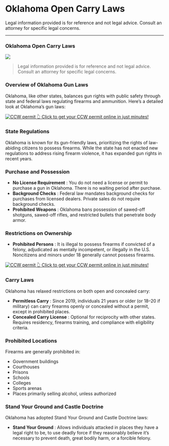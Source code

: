 # Oklahoma Open Carry Laws

Legal information provided is for reference and not legal advice. Consult an attorney for specific legal concerns. 

* * *

### Oklahoma Open Carry Laws

![](https://cdn-images-1.medium.com/max/800/1*mTPlhokdQ6tF-vyNNrujBQ.png)

> Legal information provided is for reference and not legal advice. Consult an attorney for specific legal concerns.

### Overview of Oklahoma Gun Laws

Oklahoma, like other states, balances gun rights with public safety through state and federal laws regulating firearms and ammunition. Here’s a detailed look at Oklahoma’s gun laws:

<a href="https://serp.ly/ccw">
<div>
    <img src="https://cdn-images-1.medium.com/max/1200/1*aCmvRhaa5Xjz4zDZxHzAjg.png" alt="CCW permit">
    👆 Click to get your CCW permit online in just minutes!
</div>
</a>

### State Regulations

Oklahoma is known for its gun-friendly laws, prioritizing the rights of law-abiding citizens to possess firearms. While the state has not enacted new regulations to address rising firearm violence, it has expanded gun rights in recent years.

### Purchase and Possession

  * **No License Requirement** : You do not need a license or permit to purchase a gun in Oklahoma. There is no waiting period after purchase.
  * **Background Checks** : Federal law mandates background checks for purchases from licensed dealers. Private sales do not require background checks.
  * **Prohibited Weapons** : Oklahoma bans possession of sawed-off shotguns, sawed-off rifles, and restricted bullets that penetrate body armor.



### Restrictions on Ownership

  * **Prohibited Persons** : It is illegal to possess firearms if convicted of a felony, adjudicated as mentally incompetent, or illegally in the U.S. Noncitizens and minors under 18 generally cannot possess firearms.



<a href="https://serp.ly/ccw">
<div>
    <img src="https://cdn-images-1.medium.com/max/1200/1*TMCVgNoKp2NAtvLSAMkaJg.png" alt="CCW permit">
    👆 Click to get your CCW permit online in just minutes!
</div>
</a>


### Carry Laws

Oklahoma has relaxed restrictions on both open and concealed carry:

  * **Permitless Carry** : Since 2019, individuals 21 years or older (or 18–20 if military) can carry firearms openly or concealed without a permit, except in prohibited places.
  * **Concealed Carry License** : Optional for reciprocity with other states. Requires residency, firearms training, and compliance with eligibility criteria.



### Prohibited Locations

Firearms are generally prohibited in:

  * Government buildings
  * Courthouses
  * Prisons
  * Schools
  * Colleges
  * Sports arenas
  * Places primarily selling alcohol, unless authorized



### Stand Your Ground and Castle Doctrine

Oklahoma has adopted Stand Your Ground and Castle Doctrine laws:

  * **Stand Your Ground** : Allows individuals attacked in places they have a legal right to be, to use deadly force if they reasonably believe it’s necessary to prevent death, great bodily harm, or a forcible felony.




